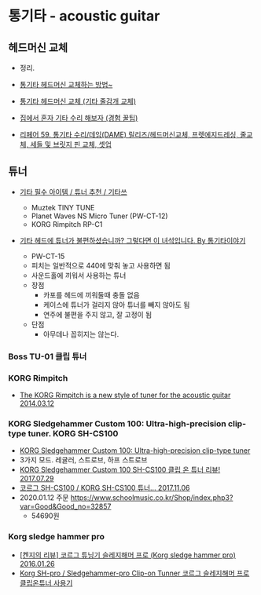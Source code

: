 # 통기타 - acoustic guitar

## 헤드머신 교체
* 정리. [](https://junho85.pe.kr/1314)

* [통기타 헤드머신 교체하는 방법~](https://tongguitar.tistory.com/70)
* [통기타 헤드머신 교체 (기타 줄감개 교체)](https://billnote.net/762)
* [집에서 혼자 기타 수리 해보자 (경험 꿀팁)](https://blog.naver.com/yogoho210/220612172141)
* [리페어 59. 통기타 수리/데임(DAME) 릴리즈/헤드머신교체, 프렛에지드레싱, 줄교체, 세들 및 브릿지 핀 교체, 셋업](https://blog.naver.com/PostView.nhn?blogId=countess_cuke&logNo=221427472865)

## 튜너
* [기타 필수 아이템 / 튜너 추천 / 기타쓰](https://www.youtube.com/watch?v=G_NyaXe_J14)
  * Muztek TINY TUNE
  * Planet Waves NS Micro Tuner (PW-CT-12)
  * KORG Rimpitch RP-C1
  
* [기타 헤드에 튜너가 불편하셨습니까? 그렇다면 이 녀석입니다. By 통기타이야기](https://www.youtube.com/watch?v=9SL9AKJrbqc)
  * PW-CT-15
  * 피치는 일반적으로 440에 맞춰 놓고 사용하면 됨
  * 사운드홀에 끼워서 사용하는 튜너
  * 장점
    * 카포를 헤드에 끼워둘때 충돌 없음
    * 케이스에 튜너가 걸리지 않아 튜너를 빼지 않아도 됨
    * 연주에 불편을 주지 않고, 잘 고정이 됨
  * 단점
    * 아무데나 꼽히지는 않는다.
    
    
### Boss TU-01 클립 튜너
### KORG Rimpitch
* [The KORG Rimpitch is a new style of tuner for the acoustic guitar 2014.03.12](https://youtu.be/04HOF_K0qWY)

### KORG Sledgehammer Custom 100: Ultra-high-precision clip-type tuner. KORG SH-CS100
* [KORG Sledgehammer Custom 100: Ultra-high-precision clip-type tuner](https://www.youtube.com/watch?v=Ec3FCB6Ysqo)
* 3가지 모드. 레귤러, 스트로브, 하프 스트로브
* [KORG Sledgehammer Custom 100 SH-CS100 클립 온 튜너 리뷰! 2017.07.29](https://blog.naver.com/ehfrhfo8643/221062664404)
* [코르그 SH-CS100 / KORG SH-CS100 튜너... 2017.11.06](http://blog.daum.net/jhlove4950/15768594)
* 2020.01.12 주문 https://www.schoolmusic.co.kr/Shop/index.php3?var=Good&Good_no=32857
  * 54690원

### Korg sledge hammer pro
* [[켄지의 리뷰] 코르그 튜닝기 슬레지해머 프로 (Korg sledge hammer pro) 2016.01.26](https://www.youtube.com/watch?v=kSr9GKOD-SU)
* [Korg SH-pro / Sledgehammer-pro Clip-on Tunner 코르그 슬레지해머 프로 클립온튜너 사용기](https://www.youtube.com/watch?v=agTKd-0AXRI)